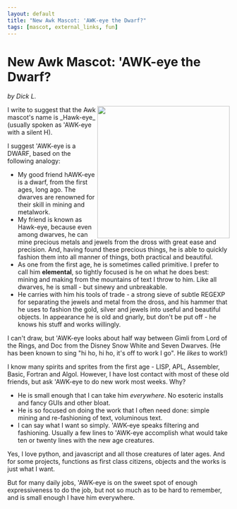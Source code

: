 ```yaml
---
layout: default
title: "New Awk Mascot: 'AWK-eye the Dwarf?"
tags: [mascot, external_links, fun]
---
```


New Awk Mascot: 'AWK-eye the Dwarf?
===================================

_by Dick L._

<img src="http://lawker.googlecode.com/svn/fridge/share/img/dwarf500.png" align="right" width="300px" />
I write to suggest that the Awk mascot's
name is _Hawk-eye_ (usually spoken as 'AWK-eye with a silent H).

I suggest 'AWK-eye is a DWARF, based on the following analogy:

+ My good friend hAWK-eye is a dwarf, from the first ages, long ago. The
  dwarves are renowned for their skill in mining and metalwork.
+ My friend is known as Hawk-eye, because even among dwarves, he can
  mine precious metals and jewels from the dross with great ease and
  precision. And, having found these precious things, he is able to
  quickly fashion them into all manner of things, both practical and
  beautiful.
+ As one from the first age, he is sometimes called primitive. I prefer
  to call him **elemental**, so tightly focused is he on what he does
  best: mining and making from the mountains of text I throw to him. Like
  all dwarves, he is small - but sinewy and unbreakable.
+ He carries with him his tools of trade - a strong sieve of subtle REGEXP
  for separating the jewels and metal from the dross, and his hammer
  that he uses to fashion the gold, silver and jewels into useful and
  beautiful objects. In appearance he is old and gnarly, but don't be
  put off - he knows his stuff and works willingly.

I can't draw, but 'AWK-eye looks about half way between Gimli from Lord
of the Rings, and Doc from the Disney Snow White and Seven Dwarves. (He
has been known to sing "hi ho, hi ho, it's off to work I go". He
_likes_ to work!)

I know many spirits and sprites  from the first age - LISP, APL,
Assembler, Basic, Fortran and Algol. However, I have lost contact with
most of these old friends, but ask 'AWK-eye to do new work most weeks.
Why?

+ He is small enough that I can take him _everywhere_. No esoteric
  installs and fancy GUIs and other bloat.
+ He is so focused on doing the work that I often need done: simple
  mining and re-fashioning of text, voluminous text.
+ I can say what I want so simply. 'AWK-eye speaks filtering and
  fashioning. Usually a few lines to 'AWK-eye accomplish what would take
  ten or twenty lines with the new age creatures.

Yes, I love python, and javascript and all those creatures of later
ages. And for some projects, functions as first class citizens, objects
and the works is just what I want.

But for many daily jobs, 'AWK-eye is on the sweet spot of enough
expressiveness to do the job, but not so much as to be hard to remember,
and is small enough I have him everywhere.
